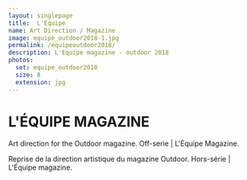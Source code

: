 ```yaml
---
layout: singlepage
title:  L'Equipe
name: Art Direction / Magazine
image: equipe_outdoor2018-1.jpg
permalink: /equipeoutdoor2018/
description: L'Equipe magazine - outdoor 2018
photos:
  set: equipe_outdoor2018
  size: 8
  extension: jpg
---
```


<h1>L'ÉQUIPE MAGAZINE</h1>
<p>
Art direction for the Outdoor magazine.
Off-serie | L'Équipe Magazine.
</p>
<p>
​Reprise de la direction artistique du magazine Outdoor.
Hors-série | L'Équipe magazine.
</p>
